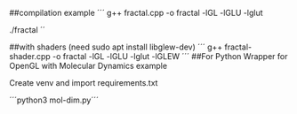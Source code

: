##compilation example 
´´´
g++ fractal.cpp -o fractal -lGL -lGLU -lglut

./fractal
´´

##with shaders (need sudo apt install libglew-dev)
´´´
 g++ fractal-shader.cpp -o fractal -lGL -lGLU -lglut -lGLEW
´´´
##For Python Wrapper for OpenGL with Molecular Dynamics example

Create venv and import requirements.txt

´´´python3 mol-dim.py´´´
